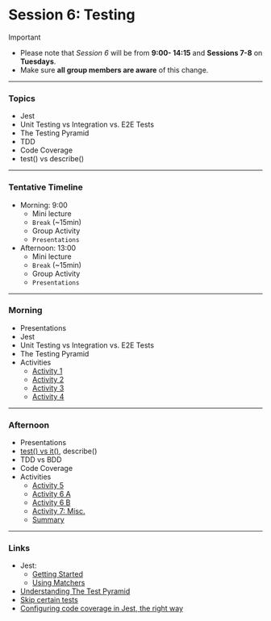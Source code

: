 # Session 6: Testing

<!-- 
### Announcements
- Presentations
-  

---
-->

> [!IMPORTANT]
> - Please note that *Session 6* will be from **9:00- 14:15** and **Sessions 7-8** on **Tuesdays**.
> - Make sure **all group members are aware** of this change.

---

### Topics

- Jest
- Unit Testing vs Integration vs. E2E Tests
- The Testing Pyramid
- TDD
- Code Coverage
- test() vs describe() 

---

### Tentative Timeline 

- Morning: 9:00
  - Mini lecture
  - `Break` (~15min)  
  - Group Activity
  - `Presentations`  
- Afternoon: 13:00
  - Mini lecture  
  - `Break` (~15min)
  - Group Activity
  - `Presentations`

<!-- ---

> Bonus week 5
 -->

-----

### Morning

- Presentations
- Jest
- Unit Testing vs Integration vs. E2E Tests
- The Testing Pyramid
- Activities
  - [Activity 1](./material/lab1.md)
  - [Activity 2](./material/lab2.md)  
  - [Activity 3](./material/lab3.md)   
  - [Activity 4](./material/lab4.md)   

---

### Afternoon

- Presentations
- [test() vs it()](https://jestjs.io/docs/api#testname-fn-timeout), describe()
- TDD vs BDD
- Code Coverage
- Activities
  - [Activity 5](./material/lab5.md)
  - [Activity 6 A](./material/lab6-a.md)  
  - [Activity 6 B](./material/lab6-b.md)    
  - [Activity 7: Misc.](./material/lab7.md)   
  - [Summary](./material/misc.md)

---

### Links

- Jest:
  - [Getting Started](https://jestjs.io/docs/getting-started)
  - [Using Matchers](https://jestjs.io/docs/using-matchers)
- [Understanding The Test Pyramid](https://software-tester.io/understanding-the-test-pyramid/)
- [Skip certain tests](https://codewithhugo.com/run-skip-single-jest-test/)
- [Configuring code coverage in Jest, the right way](https://www.valentinog.com/blog/jest-coverage/)
